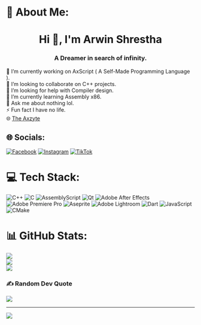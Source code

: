 # 💫 About Me:
<h1 align="center">Hi 👋, I'm Arwin Shrestha</h1>
<h3 align="center">A Dreamer in search of infinity.</h3>
🔭 I’m currently working on AxScript ( A Self-Made Programming Language ).<br>👯 I’m looking to collaborate on C++ projects.<br>🤝 I’m looking for help with Compiler design.<br>🌱 I’m currently learning Assembly x86.<br>💬 Ask me about nothing lol.<br>⚡ Fun fact  I have no life.<br> 🌐 <a href="https://theaxzyte.netlify.app/">The Axzyte</a>

## 🌐 Socials:
[![Facebook](https://img.shields.io/badge/Facebook-%231877F2.svg?logo=Facebook&logoColor=white)](https://facebook.com/axzyte.005) [![Instagram](https://img.shields.io/badge/Instagram-%23E4405F.svg?logo=Instagram&logoColor=white)](https://instagram.com/meetarisu) [![TikTok](https://img.shields.io/badge/TikTok-%23000000.svg?logo=TikTok&logoColor=white)](https://tiktok.com/@theycallmearwin) 

# 💻 Tech Stack:
![C++](https://img.shields.io/badge/c++-%2300599C.svg?style=for-the-badge&logo=c%2B%2B&logoColor=white) ![C](https://img.shields.io/badge/c-%2300599C.svg?style=for-the-badge&logo=c&logoColor=white) ![AssemblyScript](https://img.shields.io/badge/assembly%20script-%23000000.svg?style=for-the-badge&logo=assemblyscript&logoColor=white) ![Qt](https://img.shields.io/badge/Qt-%23217346.svg?style=for-the-badge&logo=Qt&logoColor=white) ![Adobe After Effects](https://img.shields.io/badge/Adobe%20After%20Effects-9999FF.svg?style=for-the-badge&logo=Adobe%20After%20Effects&logoColor=white) ![Adobe Premiere Pro](https://img.shields.io/badge/Adobe%20Premiere%20Pro-9999FF.svg?style=for-the-badge&logo=Adobe%20Premiere%20Pro&logoColor=white) ![Aseprite](https://img.shields.io/badge/Aseprite-FFFFFF?style=for-the-badge&logo=Aseprite&logoColor=#7D929E) ![Adobe Lightroom](https://img.shields.io/badge/Adobe%20Lightroom-31A8FF.svg?style=for-the-badge&logo=Adobe%20Lightroom&logoColor=white) ![Dart](https://img.shields.io/badge/dart-%230175C2.svg?style=for-the-badge&logo=dart&logoColor=white) ![JavaScript](https://img.shields.io/badge/javascript-%23323330.svg?style=for-the-badge&logo=javascript&logoColor=%23F7DF1E) ![CMake](https://img.shields.io/badge/CMake-%23008FBA.svg?style=for-the-badge&logo=cmake&logoColor=white)
# 📊 GitHub Stats:
![](https://github-readme-stats.vercel.app/api?username=sthaarwin&theme=dark&hide_border=false&include_all_commits=true&count_private=true)<br/>
![](https://github-readme-streak-stats.herokuapp.com/?user=sthaarwin&theme=dark&hide_border=false)<br/>
![](https://github-readme-stats.vercel.app/api/top-langs/?username=sthaarwin&theme=dark&hide_border=false&include_all_commits=true&count_private=true&layout=compact)

### ✍️ Random Dev Quote
![](https://quotes-github-readme.vercel.app/api?type=horizontal&theme=radical)

---
[![](https://visitcount.itsvg.in/api?id=sthaarwin&icon=0&color=0)](https://visitcount.itsvg.in)

<!-- Proudly created with GPRM ( https://gprm.itsvg.in ) -->
